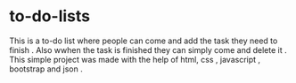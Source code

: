 # to-do-lists

This is a to-do list where people can come and add the task they need to finish . Also wwhen the task is finished they can simply come and delete it . 
This simple project was made with the help of html, css , javascript , bootstrap and json .
